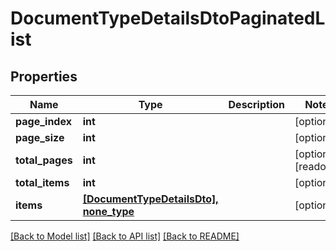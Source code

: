 # DocumentTypeDetailsDtoPaginatedList


## Properties
Name | Type | Description | Notes
------------ | ------------- | ------------- | -------------
**page_index** | **int** |  | [optional] 
**page_size** | **int** |  | [optional] 
**total_pages** | **int** |  | [optional] [readonly] 
**total_items** | **int** |  | [optional] 
**items** | [**[DocumentTypeDetailsDto], none_type**](DocumentTypeDetailsDto.md) |  | [optional] 

[[Back to Model list]](../README.md#documentation-for-models) [[Back to API list]](../README.md#documentation-for-api-endpoints) [[Back to README]](../README.md)


